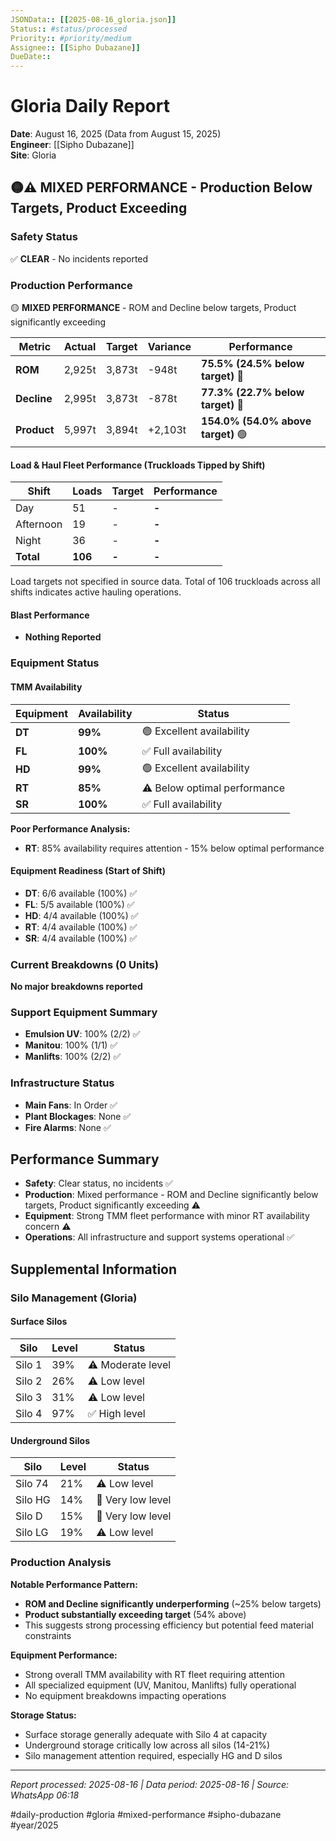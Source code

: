 ```yaml
---
JSONData:: [[2025-08-16_gloria.json]]
Status:: #status/processed 
Priority:: #priority/medium 
Assignee:: [[Sipho Dubazane]]
DueDate:: 
---
```


# Gloria Daily Report
**Date**: August 16, 2025 (Data from August 15, 2025)  
**Engineer**: [[Sipho Dubazane]]  
**Site**: Gloria  

## 🟡⚠️ MIXED PERFORMANCE - Production Below Targets, Product Exceeding

### Safety Status
✅ **CLEAR** - No incidents reported

### Production Performance
🟡 **MIXED PERFORMANCE** - ROM and Decline below targets, Product significantly exceeding

| Metric | Actual | Target | Variance | Performance |
|--------|--------|--------|----------|-------------|
| **ROM** | 2,925t | 3,873t | -948t | **75.5% (24.5% below target)** 🔴 |
| **Decline** | 2,995t | 3,873t | -878t | **77.3% (22.7% below target)** 🔴 |
| **Product** | 5,997t | 3,894t | +2,103t | **154.0% (54.0% above target)** 🟢 |

#### Load & Haul Fleet Performance (Truckloads Tipped by Shift)
| Shift | Loads | Target | Performance |
|-------|-------|--------|-------------|
| Day | 51 | - | **-** |
| Afternoon | 19 | - | **-** |
| Night | 36 | - | **-** |
| **Total** | **106** | **-** | **-** |

Load targets not specified in source data. Total of 106 truckloads across all shifts indicates active hauling operations.

#### Blast Performance
- **Nothing Reported**

### Equipment Status

#### TMM Availability
| Equipment | Availability | Status |
|-----------|-------------|---------|
| **DT** | **99%** | 🟢 Excellent availability |
| **FL** | **100%** | ✅ Full availability |
| **HD** | **99%** | 🟢 Excellent availability |
| **RT** | **85%** | ⚠️ Below optimal performance |
| **SR** | **100%** | ✅ Full availability |

**Poor Performance Analysis:**
- **RT**: 85% availability requires attention - 15% below optimal performance

#### Equipment Readiness (Start of Shift)
- **DT**: 6/6 available (100%) ✅
- **FL**: 5/5 available (100%) ✅
- **HD**: 4/4 available (100%) ✅
- **RT**: 4/4 available (100%) ✅
- **SR**: 4/4 available (100%) ✅

### Current Breakdowns (0 Units)
**No major breakdowns reported**

### Support Equipment Summary
- **Emulsion UV**: 100% (2/2) ✅
- **Manitou**: 100% (1/1) ✅
- **Manlifts**: 100% (2/2) ✅

### Infrastructure Status
- **Main Fans**: In Order ✅
- **Plant Blockages**: None ✅
- **Fire Alarms**: None ✅

## Performance Summary
- **Safety**: Clear status, no incidents ✅
- **Production**: Mixed performance - ROM and Decline significantly below targets, Product significantly exceeding ⚠️
- **Equipment**: Strong TMM fleet performance with minor RT availability concern ⚠️
- **Operations**: All infrastructure and support systems operational ✅

## Supplemental Information

### Silo Management (Gloria)
#### Surface Silos
| Silo | Level | Status |
|------|-------|--------|
| Silo 1 | 39% | ⚠️ Moderate level |
| Silo 2 | 26% | ⚠️ Low level |
| Silo 3 | 31% | ⚠️ Low level |
| Silo 4 | 97% | ✅ High level |

#### Underground Silos
| Silo | Level | Status |
|------|-------|--------|
| Silo 74 | 21% | ⚠️ Low level |
| Silo HG | 14% | 🔴 Very low level |
| Silo D | 15% | 🔴 Very low level |
| Silo LG | 19% | ⚠️ Low level |

### Production Analysis
**Notable Performance Pattern:**
- **ROM and Decline significantly underperforming** (~25% below targets)
- **Product substantially exceeding target** (54% above)
- This suggests strong processing efficiency but potential feed material constraints

**Equipment Performance:**
- Strong overall TMM availability with RT fleet requiring attention
- All specialized equipment (UV, Manitou, Manlifts) fully operational
- No equipment breakdowns impacting operations

**Storage Status:**
- Surface storage generally adequate with Silo 4 at capacity
- Underground storage critically low across all silos (14-21%)
- Silo management attention required, especially HG and D silos

---
*Report processed: 2025-08-16 | Data period: 2025-08-16 | Source: WhatsApp 06:18*

#daily-production #gloria #mixed-performance #sipho-dubazane #year/2025